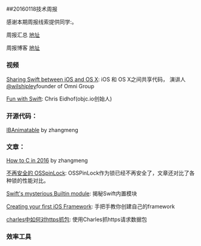 ##20160118技术周报

感谢本期周报线索提供同学:。

周报汇总 [地址](https://github.com/BaiduHiDeviOS/iOS-Tech-Weekly)

周报博客 [地址](http://baiduhidevios.github.io/)

### 视频
[Sharing Swift between iOS and OS X](https://www.skilled.io/wilshipley/sharing-swift-between-ios-and-os-x): iOS 和 OS X之间共享代码， 演讲人 [@wilshipley](https://twitter.com/wilshipley)founder of Omni Group

[Fun with Swift](https://www.youtube.com/watch?v=KNJ_UPebGOQ): Chris Eidhof(objc.io创始人)


### 开源代码：

[IBAnimatable](https://github.com/JakeLin/IBAnimatable) by zhangmeng


### 文章：

[How to C in 2016](https://matt.sh/howto-c) by zhangmeng

[不再安全的 OSSpinLock](http://blog.ibireme.com/2016/01/16/spinlock_is_unsafe_in_ios/): OSSPinLock作为锁已经不再安全了，文章还对比了各种锁的性能对比。

[Swift's mysterious Builtin module](http://ankit.im/swift/2016/01/12/swift-mysterious-builtin-module/):  揭秘Swift内置模块

[Creating your first iOS Framework](https://robots.thoughtbot.com/creating-your-first-ios-framework): 手把手教你创建自己的framework

[charles中如何对https抓包](http://www.15yan.com/story/8PFT2WXTOiv/): 使用Charles抓https请求数据包

### 效率工具

